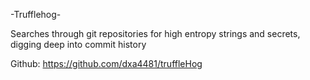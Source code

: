 -Trufflehog-

Searches through git repositories for high entropy strings and secrets, digging deep into commit history 

Github: https://github.com/dxa4481/truffleHog
